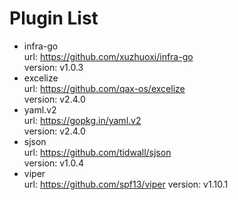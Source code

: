 # Plugin List

- infra-go  
  url: https://github.com/xuzhuoxi/infra-go  
  version: v1.0.3  
- excelize  
  url: https://github.com/qax-os/excelize  
  version: v2.4.0  
- yaml.v2  
  url: https://gopkg.in/yaml.v2  
  version: v2.4.0  
- sjson  
  url: https://github.com/tidwall/sjson  
  version: v1.0.4  
- viper  
  url: https://github.com/spf13/viper
  version: v1.10.1  
